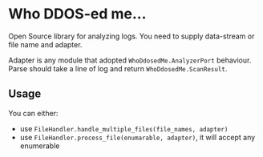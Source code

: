 # Who DDOS-ed me...

Open Source library for analyzing logs. You need to supply data-stream or file name and adapter.

Adapter is any module that adopted `WhoDdosedMe.AnalyzerPort` behaviour. Parse should take a line of log and return `WhoDdosedMe.ScanResult`.

## Usage

You can either:
- use `FileHandler.handle_multiple_files(file_names, adapter)`
- use `FileHandler.process_file(enumarable, adapter)`, it will accept any enumerable
